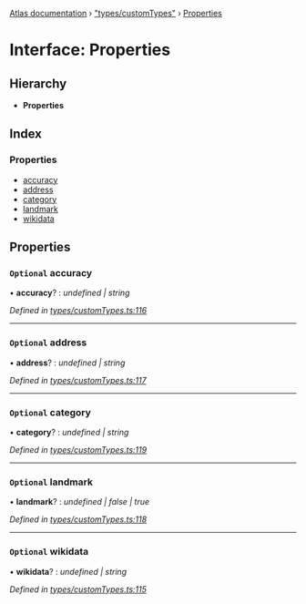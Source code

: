 [Atlas documentation](../globals.md) › ["types/customTypes"](../modules/_types_customtypes_.md) › [Properties](_types_customtypes_.properties.md)

# Interface: Properties

## Hierarchy

* **Properties**

## Index

### Properties

* [accuracy](_types_customtypes_.properties.md#optional-accuracy)
* [address](_types_customtypes_.properties.md#optional-address)
* [category](_types_customtypes_.properties.md#optional-category)
* [landmark](_types_customtypes_.properties.md#optional-landmark)
* [wikidata](_types_customtypes_.properties.md#optional-wikidata)

## Properties

### `Optional` accuracy

• **accuracy**? : *undefined | string*

*Defined in [types/customTypes.ts:116](https://github.com/chronark/atlas/blob/4376b4d/src/types/customTypes.ts#L116)*

___

### `Optional` address

• **address**? : *undefined | string*

*Defined in [types/customTypes.ts:117](https://github.com/chronark/atlas/blob/4376b4d/src/types/customTypes.ts#L117)*

___

### `Optional` category

• **category**? : *undefined | string*

*Defined in [types/customTypes.ts:119](https://github.com/chronark/atlas/blob/4376b4d/src/types/customTypes.ts#L119)*

___

### `Optional` landmark

• **landmark**? : *undefined | false | true*

*Defined in [types/customTypes.ts:118](https://github.com/chronark/atlas/blob/4376b4d/src/types/customTypes.ts#L118)*

___

### `Optional` wikidata

• **wikidata**? : *undefined | string*

*Defined in [types/customTypes.ts:115](https://github.com/chronark/atlas/blob/4376b4d/src/types/customTypes.ts#L115)*

